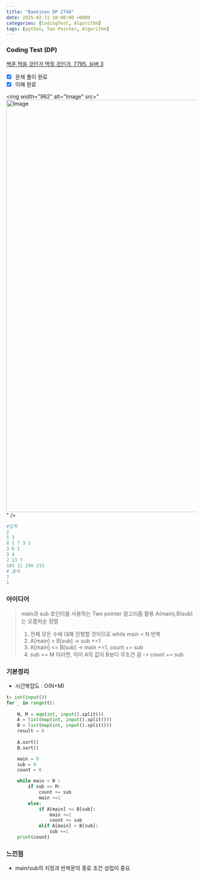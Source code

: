 ```yaml
---
title: "Baekjoon DP 2748"
date: 2025-02-11 10:00:00 +0900
categories: [CodingTest, Algorithm]
tags: [python, Two Pointer, Algorithm]
---
```


### Coding Test (DP)
[백준 먹을 것인가 먹힐 것인가, 7795, 실버 3](https://www.acmicpc.net/problem/7795)

- [x] 문제 풀이 완료
- [x] 이해 완료

<img width="962" alt="Image" src="<img width="1091" alt="Image" src="https://github.com/user-attachments/assets/21d11693-7bf7-4ed0-abd9-355223221691" />" />

```python
#입력
2
5 3
8 1 7 3 1
3 6 1
3 4
2 13 7
103 11 290 215
# 출력
7
1
```


### 아이디어
> main과 sub 포인터를 사용하는 Two pointer 알고리즘 활용
> A(main),B(sub)는 오름차순 정렬
> 1. 전체 모든 수에 대해 진행할 것이므로 while main < N 반복
> 2. A[main] > B[sub] -> sub +=1 
> 3. A[main] <= B[sub] -> main +=1, count += sub
> 4. sub == M 이라면, 이미 A의 값이 B보다 무조건 큼 -> count += sub

### 기본정리
* 시간복잡도 : O(N+M)

```python
t= int(input())
for _ in range(t):
    
    N, M = map(int, input().split())
    A = list(map(int, input().split()))
    B = list(map(int, input().split()))
    result = 0
    
    A.sort()
    B.sort()

    main = 0
    sub = 0
    count = 0

    while main < N :
        if sub == M:
            count += sub
            main +=1 
        else:
            if A[main] <= B[sub]:
                main +=1
                count += sub
            elif A[main] > B[sub]:
                sub +=1
    print(count)
```

### 느낀점
* main/sub의 지정과 반복문의 종료 조건 성립이 중요

